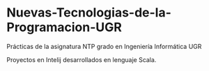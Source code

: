 # Nuevas-Tecnologias-de-la-Programacion-UGR
Prácticas de la asignatura NTP grado en Ingeniería Informática UGR

Proyectos en Intelij desarrollados en lenguaje Scala.
